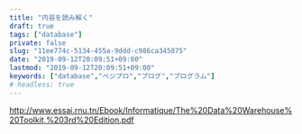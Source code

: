 ```yaml
---
title: "内容を読み解く"
draft: true
tags: ["database"]
private: false
slug: "11ee774c-5134-455a-9ddd-c986ca345875"
date: "2019-09-12T20:09:51+09:00"
lastmod: "2019-09-12T20:09:51+09:00"
keywords: ["database","ベジプロ","プログ","プログラム"]
# headless: true
---
```


http://www.essai.rnu.tn/Ebook/Informatique/The%20Data%20Warehouse%20Toolkit,%203rd%20Edition.pdf
